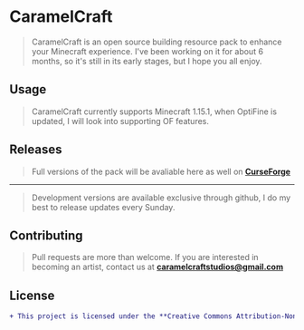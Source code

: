 # CaramelCraft

> CaramelCraft is an open source building resource pack to enhance your Minecraft experience. I've been working on it for about 6 months, so it's still in its early stages, but I hope you all enjoy.

## Usage

> CaramelCraft currently supports Minecraft 1.15.1, when OptiFine is updated, I will look into supporting OF features.

## Releases

> Full versions of the pack will be avaliable here as well on **[CurseForge](https://www.curseforge.com/minecraft/texture-packs/caramelcraft)**

---

> Development versions are available exclusive through github, I do my best to release updates every Sunday.

## Contributing

> Pull requests are more than welcome. If you are interested in becoming an artist, contact us at **<caramelcraftstudios@gmail.com>**

## License

```diff
+ This project is licensed under the **Creative Commons Attribution-NonCommercial 3.0 Unported [(CC BY-NC 3.0)](https://creativecommons.org/licenses/by-nc/3.0/)** license.  (=^･ω･^=)
```
